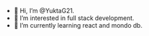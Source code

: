 - 👋 Hi, I’m @YuktaG21.
- 👀 I’m interested in full stack development.
- 🌱 I’m currently learning react and mondo db.
<!---
YuktaG21/YuktaG21 is a ✨ special ✨ repository because its `README.md` (this file) appears on your GitHub profile.
You can click the Preview link to take a look at your changes.
--->
